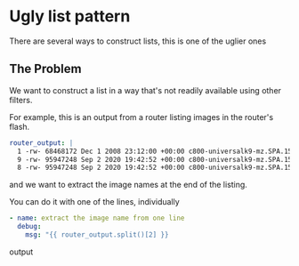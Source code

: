 # Ugly list pattern

There are several ways to construct lists, this is one of the uglier ones

## The Problem

We want to construct a list in a way that's not readily available using other filters.

For example, this is an output from a router listing images in the router's flash.

```yaml
router_output: |
  1 -rw- 68468172 Dec 1 2008 23:12:00 +00:00 c800-universalk9-mz.SPA.153-3.M4.bin
  9 -rw- 95947248 Sep 2 2020 19:42:52 +00:00 c800-universalk9-mz.SPA.157-3.M4a.bin
  8 -rw- 95947248 Sep 2 2020 19:42:52 +00:00 c800-universalk9-mz.SPA.157-3.M4b.bin
```

and we want to extract the image names at the end of the listing.

You can do it with one of the lines, individually

```yaml
- name: extract the image name from one line
  debug:
    msg: "{{ router_output.split()[2] }}
```

output
```

```